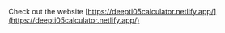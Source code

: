 Check out the website [https://deepti05calculator.netlify.app/](https://deepti05calculator.netlify.app/)
